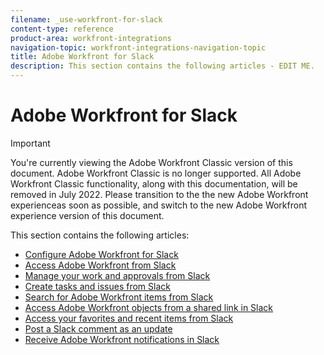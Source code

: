 ```yaml
---
filename: _use-workfront-for-slack
content-type: reference
product-area: workfront-integrations
navigation-topic: workfront-integrations-navigation-topic
title: Adobe Workfront for Slack
description: This section contains the following articles - EDIT ME.
---
```


# Adobe Workfront for Slack

>[!IMPORTANT]
>
>You're currently viewing the Adobe Workfront Classic version of this document. Adobe Workfront Classic is no longer supported. All Adobe Workfront Classic functionality, along with this documentation, will be removed in July 2022. Please transition to the the new Adobe Workfront experienceas soon as possible, and switch to the new Adobe Workfront experience version of this document.

This section contains the following articles:

* [Configure Adobe Workfront for Slack](../../workfront-integrations-and-apps/using-workfront-with-slack/configure-workfront-for-slack.md) 
* [Access Adobe Workfront from Slack](../../workfront-integrations-and-apps/using-workfront-with-slack/access-workfront-from-slack.md) 
* [Manage your work and approvals from Slack](../../workfront-integrations-and-apps/using-workfront-with-slack/manage-your-work-and-approvals-from-slack.md) 
* [Create tasks and issues from Slack](../../workfront-integrations-and-apps/using-workfront-with-slack/create-tasks-and-issues-from-slack.md) 
* [Search for Adobe Workfront items from Slack](../../workfront-integrations-and-apps/using-workfront-with-slack/search-for-wf-items-from-slack.md) 
* [Access Adobe Workfront objects from a shared link in Slack](../../workfront-integrations-and-apps/using-workfront-with-slack/access-wf-objects-from-shared-linked-in-slack.md) 
* [Access your favorites and recent items from Slack](../../workfront-integrations-and-apps/using-workfront-with-slack/access-favorites-and-recent-items-from-slack.md) 
* [Post a Slack comment as an update](../../workfront-integrations-and-apps/using-workfront-with-slack/post-a-slack-comment-as-an-update.md) 
* [Receive Adobe Workfront notifications in Slack](../../workfront-integrations-and-apps/using-workfront-with-slack/receive-workfront-notifications-in-slack.md)

